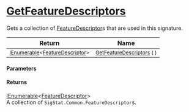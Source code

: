 # [GetFeatureDescriptors](./Signature--GetFeatureDescriptors.md)

Gets a collection of [FeatureDescriptor](../../docs/mdSigStat/Common/FeatureDescriptor.md)s that are used in this signature.

| Return | Name | 
| --- | --- | 
| <sub>[IEnumerable](https://docs.microsoft.com/en-us/dotnet/api/System.Collections.Generic.IEnumerable-1)\<[FeatureDescriptor](./../FeatureDescriptor.md)></sub> | <sub>[GetFeatureDescriptors](./Signature--GetFeatureDescriptors.md) (  )</sub> | 


#### Parameters

#### Returns
[IEnumerable](https://docs.microsoft.com/en-us/dotnet/api/System.Collections.Generic.IEnumerable-1)\<[FeatureDescriptor](./../FeatureDescriptor.md)><br>
A collection of `SigStat.Common.FeatureDescriptor`s.